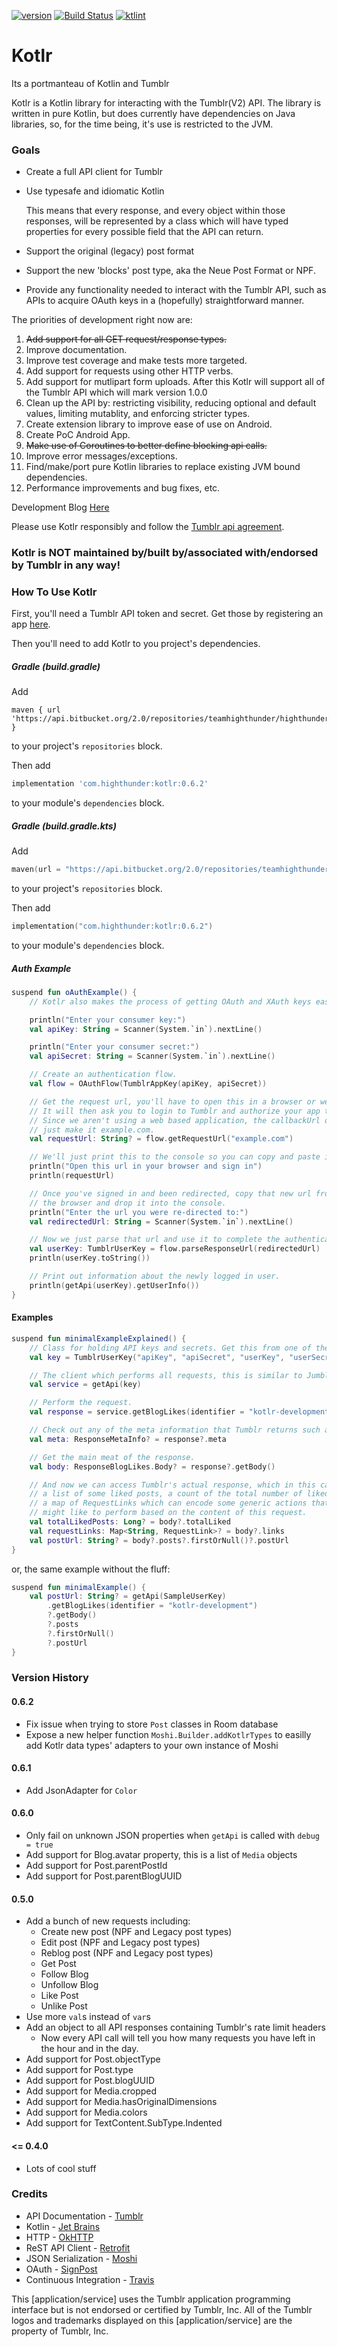 [![version](https://img.shields.io/static/v1?label=Version&message=0.6.2&color=brightgreen)]()
[![Build Status](https://travis-ci.com/highthunder/kotlr.svg?branch=master)](https://travis-ci.com/highthunder/kotlr)
[![ktlint](https://img.shields.io/badge/code%20style-%E2%9D%A4-FF4081.svg)](https://ktlint.github.io/)

# Kotlr

Its a portmanteau of Kotlin and Tumblr

Kotlr is a Kotlin library for interacting with the Tumblr(V2) API.
The library is written in pure Kotlin, but does currently have
dependencies on Java libraries, so, for the time being, it's use is
restricted to the JVM.

### Goals ###

* Create a full API client for Tumblr
* Use typesafe and idiomatic Kotlin

   This means that every response, and every object within those responses,
   will be represented by a class which will have typed properties for every
   possible field that the API can return.
* Support the original (legacy) post format
* Support the new 'blocks' post type, aka the Neue Post Format or NPF.
* Provide any functionality needed to interact with
the Tumblr API, such as APIs to acquire OAuth keys in a
(hopefully) straightforward manner.

The priorities of development right now are:

1. ~~Add support for all GET request/response types.~~
2. Improve documentation.
3. Improve test coverage and make tests more targeted.
4. Add support for requests using other HTTP verbs.
5. Add support for mutlipart form uploads. After this Kotlr will support all of the Tumblr API which will mark version 1.0.0
6. Clean up the API by: restricting visibility, reducing optional and default values, limiting mutablity, and enforcing stricter types.
7. Create extension library to improve ease of use on Android.
8. Create PoC Android App.
9. ~~Make use of Coroutines to better define blocking api calls.~~
10. Improve error messages/exceptions.
11. Find/make/port pure Kotlin libraries to replace existing JVM bound dependencies.
12. Performance improvements and bug fixes, etc.

Development Blog [Here](https://kotlr-development.tumblr.com/)

Please use Kotlr responsibly and follow the
[Tumblr api agreement](https://www.tumblr.com/docs/en/api_agreement).

### Kotlr is NOT maintained by/built by/associated with/endorsed by Tumblr in any way! ###

### How To Use Kotlr ###

First, you'll need a Tumblr API token and secret. Get those by registering an
app [here](https://www.tumblr.com/oauth/apps).

Then you'll need to add Kotlr to you project's dependencies.

##### Gradle (build.gradle) #####

Add
```groovey
maven { url 'https://api.bitbucket.org/2.0/repositories/teamhighthunder/highthundermavenrepository/src/releases' }
```
to your project's `repositories` block.

Then add
```groovy
implementation 'com.highthunder:kotlr:0.6.2'
```
to your module's `dependencies` block.

##### Gradle (build.gradle.kts) #####

Add
```kotlin
maven(url = "https://api.bitbucket.org/2.0/repositories/teamhighthunder/highthundermavenrepository/src/releases")
```
to your project's `repositories` block.

Then add
```kotlin
implementation("com.highthunder:kotlr:0.6.2")
```
to your module's `dependencies` block.

##### Auth Example #####

```kotlin
suspend fun oAuthExample() {
    // Kotlr also makes the process of getting OAuth and XAuth keys easy.

    println("Enter your consumer key:")
    val apiKey: String = Scanner(System.`in`).nextLine()

    println("Enter your consumer secret:")
    val apiSecret: String = Scanner(System.`in`).nextLine()

    // Create an authentication flow.
    val flow = OAuthFlow(TumblrAppKey(apiKey, apiSecret))

    // Get the request url, you'll have to open this in a browser or webview.
    // It will then ask you to login to Tumblr and authorize your app to access your account.
    // Since we aren't using a web based application, the callbackUrl doesn't really matter, so let's
    // just make it example.com.
    val requestUrl: String? = flow.getRequestUrl("example.com")

    // We'll just print this to the console so you can copy and paste it.
    println("Open this url in your browser and sign in")
    println(requestUrl)

    // Once you've signed in and been redirected, copy that new url from
    // the browser and drop it into the console.
    println("Enter the url you were re-directed to:")
    val redirectedUrl: String = Scanner(System.`in`).nextLine()

    // Now we just parse that url and use it to complete the authentication process.
    val userKey: TumblrUserKey = flow.parseResponseUrl(redirectedUrl)
    println(userKey.toString())

    // Print out information about the newly logged in user.
    println(getApi(userKey).getUserInfo())
}
```

#### Examples ####

```kotlin
suspend fun minimalExampleExplained() {
    // Class for holding API keys and secrets. Get this from one of the auth mechanisms.
    val key = TumblrUserKey("apiKey", "apiSecret", "userKey", "userSecret")

    // The client which performs all requests, this is similar to Jumblr's `JumblrClient`.
    val service = getApi(key)

    // Perform the request.
    val response = service.getBlogLikes(identifier = "kotlr-development")

    // Check out any of the meta information that Tumblr returns such as HTTP success codes.
    val meta: ResponseMetaInfo? = response?.meta

    // Get the main meat of the response.
    val body: ResponseBlogLikes.Body? = response?.getBody()

    // And now we can access Tumblr's actual response, which in this case is composed of
    // a list of some liked posts, a count of the total number of liked posts, and potentially
    // a map of RequestLinks which can encode some generic actions that Tumblr thinks you
    // might like to perform based on the content of this request.
    val totalLikedPosts: Long? = body?.totalLiked
    val requestLinks: Map<String, RequestLink>? = body?.links
    val postUrl: String? = body?.posts?.firstOrNull()?.postUrl
}
```

or, the same example without the fluff:

```kotlin
suspend fun minimalExample() {
    val postUrl: String? = getApi(SampleUserKey)
        .getBlogLikes(identifier = "kotlr-development")
        ?.getBody()
        ?.posts
        ?.firstOrNull()
        ?.postUrl
}
```

### Version History ###

#### 0.6.2 ####

  * Fix issue when trying to store `Post` classes in Room database
  * Expose a new helper function `Moshi.Builder.addKotlrTypes` to easilly add Kotlr data types' adapters to your own instance of Moshi

#### 0.6.1 ####

  * Add JsonAdapter for `Color`

#### 0.6.0 ####

  * Only fail on unknown JSON properties when `getApi` is called with `debug = true`
  * Add support for Blog.avatar property, this is a list of `Media` objects
  * Add support for Post.parentPostId
  * Add support for Post.parentBlogUUID

#### 0.5.0 ####

  * Add a bunch of new requests including:
    * Create new post (NPF and Legacy post types)
    * Edit post (NPF and Legacy post types)
    * Reblog post (NPF and Legacy post types)
    * Get Post
    * Follow Blog
    * Unfollow Blog
    * Like Post
    * Unlike Post
  * Use more `val`s instead of `var`s
  * Add an object to all API responses containing Tumblr's rate limit headers
    * Now every API call will tell you how many requests you have left in the hour and in the day.
  * Add support for Post.objectType
  * Add support for Post.type
  * Add support for Post.blogUUID
  * Add support for Media.cropped
  * Add support for Media.hasOriginalDimensions
  * Add support for Media.colors
  * Add support for TextContent.SubType.Indented

#### <= 0.4.0 ####

  * Lots of cool stuff

### Credits ###
* API Documentation - [Tumblr](https://github.com/tumblr/docs)
* Kotlin - [Jet Brains](https://kotlinlang.org/)
* HTTP - [OkHTTP](https://github.com/square/okhttp)
* ReST API Client - [Retrofit](https://github.com/square/retrofit)
* JSON Serialization - [Moshi](https://github.com/square/moshi)
* OAuth - [SignPost](https://github.com/mttkay/signpost)
* Continuous Integration - [Travis](https://travis-ci.com/)


This [application/service] uses the Tumblr application programming interface but is not endorsed or certified by Tumblr, Inc. All of the Tumblr logos and trademarks displayed on this [application/service] are the property of Tumblr, Inc.
